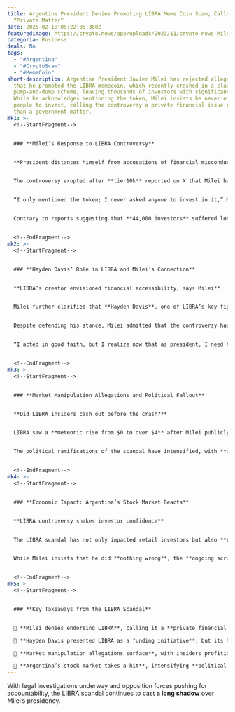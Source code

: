 ```yaml
---
title: Argentine President Denies Promoting LIBRA Meme Coin Scam, Calls It a
  “Private Matter”
date: 2025-02-18T05:22:05.368Z
featuredimage: https://crypto.news/app/uploads/2023/11/crypto-news-Milei-for-the-Argentine-election01.webp
categoria: Business
deals: No
tags:
  - "#Argentina"
  - "#CryptoScam"
  - "#MemeCoin"
short-description: Argentine President Javier Milei has rejected allegations
  that he promoted the LIBRA memecoin, which recently crashed in a classic
  pump-and-dump scheme, leaving thousands of investors with significant losses.
  While he acknowledges mentioning the token, Milei insists he never encouraged
  people to invest, calling the controversy a private financial issue rather
  than a government matter.
mk1: >-
  <!--StartFragment-->


  ### **Milei’s Response to LIBRA Controversy**


  **President distances himself from accusations of financial misconduct**


  The controversy erupted after **tier10k** reported on X that Milei had publicly spoken about LIBRA before its **rapid price surge** and **subsequent collapse**. However, Milei argues that his involvement was limited to **sharing information** and that the impact on Argentina was minimal.


  “I only mentioned the token; I never asked anyone to invest in it,” Milei stated, downplaying the issue by claiming that only **four or five Argentine investors** were affected, with most traders being from **China and the U.S.**


  Contrary to reports suggesting that **44,000 investors** suffered losses, Milei claims the actual number is closer to **5,000**, primarily **experienced traders** who understood the risks. He maintains that the LIBRA scandal is a **personal financial matter** and not a **governmental crisis**.


  <!--EndFragment-->
mk2: >-
  <!--StartFragment-->


  ### **Hayden Davis’ Role in LIBRA and Milei’s Connection**


  **LIBRA’s creator envisioned financial accessibility, says Milei**


  Milei further clarified that **Hayden Davis**, one of LIBRA’s key figures, had pitched the token as a **way to provide funding to entrepreneurs** struggling in Argentina’s informal economy. According to Milei, he **simply helped spread the word**, believing the initiative could be beneficial.


  Despite defending his stance, Milei admitted that the controversy has taught him a lesson about **political perception and accessibility**.


  “I acted in good faith, but I realize now that as president, I need to **raise my filters** and avoid being so accessible,” he said, acknowledging the **political backlash** that followed.


  <!--EndFragment-->
mk3: >-
  <!--StartFragment-->


  ### **Market Manipulation Allegations and Political Fallout**


  **Did LIBRA insiders cash out before the crash?**


  LIBRA saw a **meteoric rise from $0 to over $4** after Milei publicly mentioned it. However, the token’s price soon **plummeted below $0.50**, leading to **accusations of insider trading** and **market manipulation**. Reports indicate that **early investors cashed out over $100 million**, leaving retail traders with severe losses.


  The political ramifications of the scandal have intensified, with **opposition leaders calling for Milei’s resignation**, accusing him of misleading the public. The **Anti-Corruption Office of Argentina** has launched a separate **official inquiry**, and **Federal Judge María Servini** is overseeing a legal probe into possible wrongdoing.


  <!--EndFragment-->
mk4: >-
  <!--StartFragment-->


  ### **Economic Impact: Argentina’s Stock Market Reacts**


  **LIBRA controversy shakes investor confidence**


  The LIBRA scandal has not only impacted retail investors but also **rattled Argentina’s financial markets**. Following the controversy, the **S&P Merval stock index dropped by approximately 5%**, reflecting investor uncertainty.


  While Milei insists that he did **nothing wrong**, the **ongoing scrutiny** from regulators, political rivals, and financial watchdogs suggests that the **debate is far from over**.


  <!--EndFragment-->
mk5: >-
  <!--StartFragment-->


  ### **Key Takeaways from the LIBRA Scandal**


  📌 **Milei denies endorsing LIBRA**, calling it a **private financial matter**.\

  📌 **Hayden Davis presented LIBRA as a funding initiative**, but its legitimacy is questioned.\

  📌 **Market manipulation allegations surface**, with insiders profiting over **$100 million**.\

  📌 **Argentina’s stock market takes a hit**, intensifying **political tensions**.
---
```

With legal investigations underway and opposition forces pushing for accountability, the LIBRA scandal continues to cast **a long shadow** over Milei’s presidency.

<!--EndFragment-->
